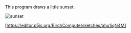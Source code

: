 This program draws a little sunset. 

![sunset](https://github.com/user-attachments/assets/70ed1f3d-2bd2-4b63-a118-cc79ca7de55c)

[https://editor.p5js.org/BirchCompute/sketches/ahu1iqN4M]
